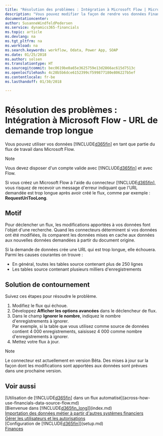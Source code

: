 ```yaml
---
title: "Résolution des problèmes : Intégration à Microsoft Flow | Microsoft Docs"
description: "Vous pouvez modifier la façon de rendre vos données Financials disponibles sous forme de données sources et spécifier une URL OData de vos services Web pour générer un flux de travail automatisé."
documentationcenter: 
author: SusanneWindfeldPedersen
ms.service: dynamics365-financials
ms.topic: article
ms.devlang: na
ms.tgt_pltfrm: na
ms.workload: na
ms.search.keywords: workflow, Odata, Power App, SOAP
ms.date: 01/25/2018
ms.author: solsen
ms.translationtype: HT
ms.sourcegitcommit: bec0619be0a65e3625759e13d2866ac615d7513c
ms.openlocfilehash: 4c28b5b6dce6152399cf599877180e806227b5ef
ms.contentlocale: fr-be
ms.lasthandoff: 01/30/2018

---
```

# <a name="troubleshooting-integration-with-microsoft-flow---request-url-too-long"></a>Résolution des problèmes : Intégration à Microsoft Flow - URL de demande trop longue
Vous pouvez utiliser vos données [!INCLUDE[d365fin](includes/d365fin_md.md)] en tant que partie du flux de travail dans Microsoft Flow.  

> [!NOTE]  
>   Vous devez disposer d'un compte valide avec [!INCLUDE[d365fin](includes/d365fin_md.md)] et avec Flow.  

Si vous créez un Microsoft Flow à l'aide du connecteur [!INCLUDE[d365fin](includes/d365fin_md.md)], vous risquez de recevoir un message d'erreur indiquant que l'URL demandée est trop longue après avoir créé le flux, comme par exemple : **RequestUriTooLong**.

## <a name="cause"></a>Motif
Pour déclencher un flux, les modifications apportées à vos données font l'objet d'une recherche. Quand les connecteurs déterminent si vos données ont été modifiées, ils comparent les données mises en cache aux données aux nouvelles données demandées à partir du document origine.  

Si la demande de données crée une URL qui est trop longue, elle échouera. Parmi les causes courantes on trouve :
- En général, toutes les tables source contenant plus de 250 lignes
- Les tables source contenant plusieurs milliers d'enregistrements

## <a name="workaround"></a>Solution de contournement
Suivez ces étapes pour résoudre le problème.
1. Modifiez le flux qui échoue.
2. Développez **Afficher les options avancées** dans le déclencheur de flux.
3. Dans le champ **Ignorer le nombre**, indiquez le nombre d'enregistrements à ignorer.  
Par exemple, si la table que vous utilisez comme source de données contient 4 000 enregistrements, saisissez 4 000 comme nombre d'enregistrements à ignorer.
4. Mettez votre flux à jour.

> [!NOTE]  
> Le connecteur est actuellement en version Bêta. Des mises à jour sur la façon dont les modifications sont apportées aux données sont prévues dans une prochaine version.


## <a name="see-also"></a>Voir aussi
[Utilisation de [!INCLUDE[d365fin](includes/d365fin_md.md)] dans un flux automatisé](across-how-use-financials-data-source-flow.md)  
[Bienvenue dans [!INCLUDE[d365fin_long](includes/d365fin_long_md.md)]](index.md)  
[Importation des données métier à partir d'autres systèmes financiers](upload-data.md)  
[Gérer les utilisateurs et les autorisations](ui-how-users-permissions.md)    
[Configuration de [!INCLUDE[d365fin](includes/d365fin_md.md)]](setup.md)  
[Finances](finance.md)  

